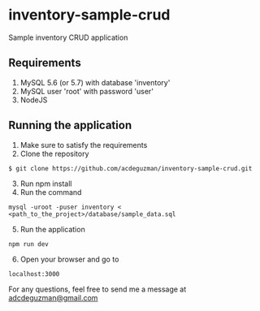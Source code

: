 # inventory-sample-crud
Sample inventory CRUD application

## Requirements
1. MySQL 5.6 (or 5.7) with database 'inventory'
2. MySQL user 'root' with password 'user'
3. NodeJS

## Running the application
1. Make sure to satisfy the requirements
2. Clone the repository
```
$ git clone https://github.com/acdeguzman/inventory-sample-crud.git
```
3. Run npm install
4. Run the command
```
mysql -uroot -puser inventory < <path_to_the_project>/database/sample_data.sql
```
5. Run the application
```
npm run dev
```
6. Open your browser and go to 
```
localhost:3000
```

For any questions, feel free to send me a message at adcdeguzman@gmail.com
